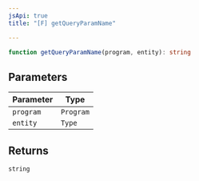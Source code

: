 ```yaml
---
jsApi: true
title: "[F] getQueryParamName"

---
```

```ts
function getQueryParamName(program, entity): string
```

## Parameters

| Parameter | Type |
| ------ | ------ |
| `program` | `Program` |
| `entity` | `Type` |

## Returns

`string`
